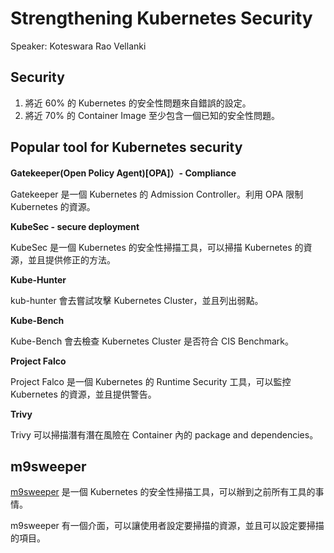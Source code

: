 # Strengthening Kubernetes Security

Speaker: Koteswara Rao Vellanki

## Security

1. 將近 60% 的 Kubernetes 的安全性問題來自錯誤的設定。
2. 將近 70% 的 Container Image 至少包含一個已知的安全性問題。

## Popular tool for Kubernetes security

**Gatekeeper(Open Policy Agent)[OPA]）- Compliance**

Gatekeeper 是一個 Kubernetes 的 Admission Controller。利用 OPA 限制 Kubernetes 的資源。

**KubeSec - secure deployment**

KubeSec 是一個 Kubernetes 的安全性掃描工具，可以掃描 Kubernetes 的資源，並且提供修正的方法。

**Kube-Hunter**

kub-hunter 會去嘗試攻擊 Kubernetes Cluster，並且列出弱點。

**Kube-Bench**

Kube-Bench 會去檢查 Kubernetes Cluster 是否符合 CIS Benchmark。

**Project Falco**

Project Falco 是一個 Kubernetes 的 Runtime Security 工具，可以監控 Kubernetes 的資源，並且提供警告。

**Trivy**

Trivy 可以掃描潛有潛在風險在 Container 內的 package and dependencies。

## m9sweeper

[m9sweeper](https://github.com/m9sweeper/m9sweeper) 是一個 Kubernetes 的安全性掃描工具，可以辦到之前所有工具的事情。

m9sweeper 有一個介面，可以讓使用者設定要掃描的資源，並且可以設定要掃描的項目。





